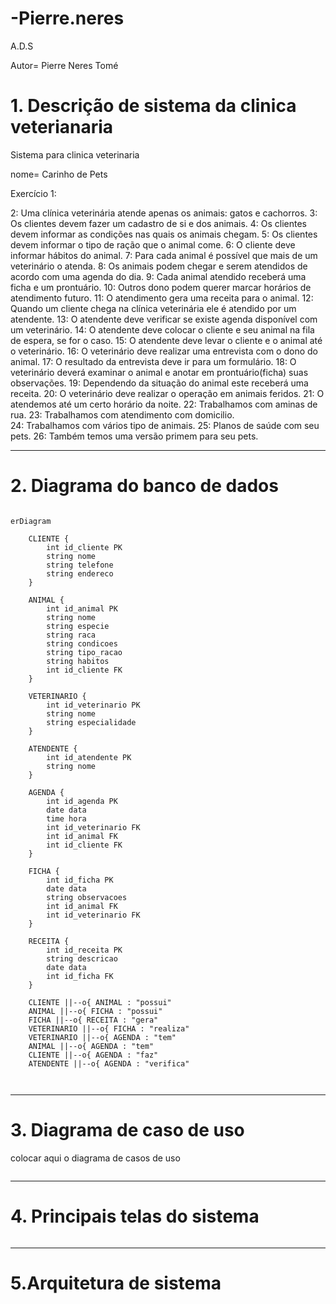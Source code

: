 # -Pierre.neres
A.D.S

Autor= Pierre Neres Tomé

# 1. Descrição de sistema da clinica veterianaria

Sistema para clinica veterinaria

nome= Carinho de Pets

Exercício 1:

2: Uma clínica veterinária atende apenas os animais: gatos e cachorros. 
3: Os clientes devem fazer um cadastro de si e dos animais. 
4: Os clientes devem informar as condições nas quais os animais chegam. 
5: Os clientes devem informar o tipo de ração que o animal come. 
6: O cliente deve informar hábitos do animal. 
7: Para cada animal é possível que mais de um veterinário o atenda. 
8: Os animais podem chegar e serem atendidos de acordo com uma agenda do dia. 
9: Cada animal atendido receberá uma ficha e um prontuário. 
10: Outros dono podem querer marcar horários de atendimento futuro. 
11: O atendimento gera uma receita para o animal. 
12: Quando um cliente chega na clínica veterinária ele é atendido por um atendente. 
13: O atendente deve verificar se existe agenda disponível com um veterinário. 
14: O atendente deve colocar o cliente e seu animal na fila de espera, se for o caso. 
15: O atendente deve levar o cliente e o animal até o veterinário. 
16: O veterinário deve realizar uma entrevista com o dono do animal. 
17: O resultado da entrevista deve ir para um formulário. 
18: O veterinário deverá examinar o animal e anotar em prontuário(ficha) suas observações. 
19: Dependendo da situação do animal este receberá uma receita.
20: O veterinário deve realizar o operação em animais feridos.
21: O atendemos até um certo horário da noite.
22: Trabalhamos com aminas de rua.
23: Trabalhamos com atendimento com domicilio.  
24: Trabalhamos com vários tipo de animais.
25: Planos de saúde com seu pets.
26: Também temos uma versão primem para seu pets. 

----
# 2. Diagrama do banco de dados


```Mermaid

erDiagram

    CLIENTE {
        int id_cliente PK
        string nome
        string telefone
        string endereco
    }

    ANIMAL {
        int id_animal PK
        string nome
        string especie
        string raca
        string condicoes
        string tipo_racao
        string habitos
        int id_cliente FK
    }

    VETERINARIO {
        int id_veterinario PK
        string nome
        string especialidade
    }

    ATENDENTE {
        int id_atendente PK
        string nome
    }

    AGENDA {
        int id_agenda PK
        date data
        time hora
        int id_veterinario FK
        int id_animal FK
        int id_cliente FK
    }

    FICHA {
        int id_ficha PK
        date data
        string observacoes
        int id_animal FK
        int id_veterinario FK
    }

    RECEITA {
        int id_receita PK
        string descricao
        date data
        int id_ficha FK
    }

    CLIENTE ||--o{ ANIMAL : "possui"
    ANIMAL ||--o{ FICHA : "possui"
    FICHA ||--o{ RECEITA : "gera"
    VETERINARIO ||--o{ FICHA : "realiza"
    VETERINARIO ||--o{ AGENDA : "tem"
    ANIMAL ||--o{ AGENDA : "tem"
    CLIENTE ||--o{ AGENDA : "faz"
    ATENDENTE ||--o{ AGENDA : "verifica"



```

----
# 3. Diagrama de caso de uso

colocar aqui o diagrama de casos de uso

![]()

----
# 4. Principais telas do sistema 


![]()

---
# 5.Arquitetura de sistema

![]()